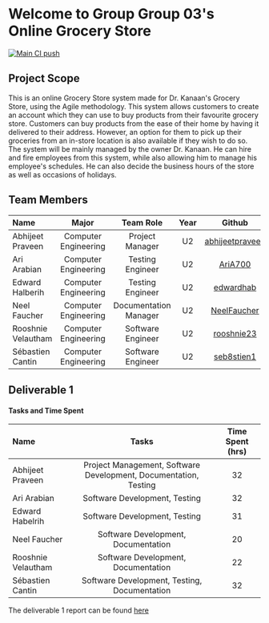 # Welcome to Group Group 03's Online Grocery Store

[![Main CI push](https://github.com/McGill-ECSE321-Winter2022/project-group-group-03/actions/workflows/main.yml/badge.svg?branch=main)](https://github.com/McGill-ECSE321-Winter2022/project-group-group-03/actions/workflows/main.yml)

## Project Scope
This is an online Grocery Store system made for Dr. Kanaan's Grocery Store, using the Agile methodology. 
This system allows customers to create an account which they can use to buy products from their favourite grocery store. 
Customers can buy products from the ease of their home by having it delivered to their address. However, an option for them to pick up their groceries from 
an in-store location is also available if they wish to do so. The system will be mainly managed by the owner Dr. Kanaan. He can hire and fire employees from this system, while also allowing him to manage his employee's schedules. 
He can also decide the business hours of the store as well as occasions of holidays. 

## Team Members 
| Name| Major|Team Role| Year |Github|
| :--- |:---: |:---: | :---:| :---:|
|Abhijeet Praveen | Computer Engineering| Project Manager|U2| [abhijeetpraveen](https://github.com/abhijeetpraveen)|
|Ari Arabian | Computer Engineering| Testing Engineer|U2|[AriA700](https://github.com/AriA700)|
|Edward Halberih     | Computer Engineering| Testing Engineer|U2|[edwardhab](https://github.com/edwardhab)|
|Neel Faucher | Computer Engineering| Documentation Manager| U2|[NeelFaucher](https://github.com/NeelFaucher)|
|Rooshnie Velautham    | Computer Engineering| Software Engineer| U2|[rooshnie23](https://github.com/rooshnie23)|
|Sébastien Cantin    | Computer Engineering | Software Engineer|U2 |[seb8stien1](https://github.com/seb8stien1)|

## Deliverable 1 

#### Tasks and Time Spent
| Name| Tasks |Time Spent (hrs)|
| :--- |:---: |:---: |
|Abhijeet Praveen | Project Management, Software Development, Documentation, Testing|32| 
|Ari Arabian | Software Development, Testing| 32|
|Edward Habelrih| Software Development, Testing| 31|
|Neel Faucher |Software Development, Documentation| 20|
|Rooshnie Velautham| Software Development, Documentation| 22|
|Sébastien Cantin| Software Development, Testing, Documentation | 32|

The deliverable 1 report can be found [here](https://github.com/McGill-ECSE321-Winter2022/project-group-group-03/wiki/Deliverable-1-Report)
